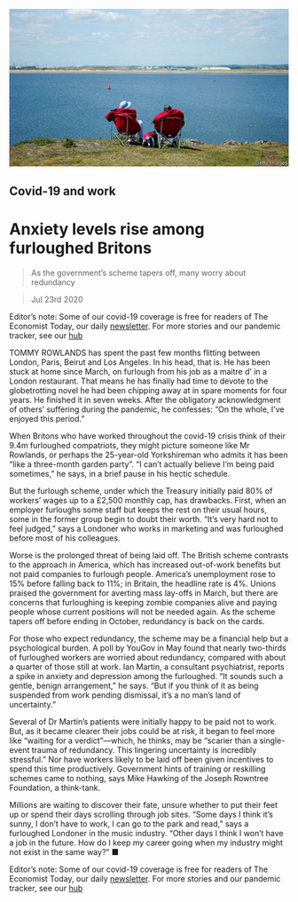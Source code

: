 ![](./images/20200725_BRP004_0.jpg)

## Covid-19 and work

# Anxiety levels rise among furloughed Britons

> As the government’s scheme tapers off, many worry about redundancy

> Jul 23rd 2020

Editor’s note: Some of our covid-19 coverage is free for readers of The Economist Today, our daily [newsletter](https://www.economist.com/https://my.economist.com/user#newsletter). For more stories and our pandemic tracker, see our [hub](https://www.economist.com//news/2020/03/11/the-economists-coverage-of-the-coronavirus)

TOMMY ROWLANDS has spent the past few months flitting between London, Paris, Beirut and Los Angeles. In his head, that is. He has been stuck at home since March, on furlough from his job as a maitre d’ in a London restaurant. That means he has finally had time to devote to the globetrotting novel he had been chipping away at in spare moments for four years. He finished it in seven weeks. After the obligatory acknowledgment of others’ suffering during the pandemic, he confesses: “On the whole, I’ve enjoyed this period.”

When Britons who have worked throughout the covid-19 crisis think of their 9.4m furloughed compatriots, they might picture someone like Mr Rowlands, or perhaps the 25-year-old Yorkshireman who admits it has been “like a three-month garden party”. “I can’t actually believe I’m being paid sometimes,” he says, in a brief pause in his hectic schedule.

But the furlough scheme, under which the Treasury initially paid 80% of workers’ wages up to a £2,500 monthly cap, has drawbacks. First, when an employer furloughs some staff but keeps the rest on their usual hours, some in the former group begin to doubt their worth. “It’s very hard not to feel judged,” says a Londoner who works in marketing and was furloughed before most of his colleagues.

Worse is the prolonged threat of being laid off. The British scheme contrasts to the approach in America, which has increased out-of-work benefits but not paid companies to furlough people. America’s unemployment rose to 15% before falling back to 11%; in Britain, the headline rate is 4%. Unions praised the government for averting mass lay-offs in March, but there are concerns that furloughing is keeping zombie companies alive and paying people whose current positions will not be needed again. As the scheme tapers off before ending in October, redundancy is back on the cards.

For those who expect redundancy, the scheme may be a financial help but a psychological burden. A poll by YouGov in May found that nearly two-thirds of furloughed workers are worried about redundancy, compared with about a quarter of those still at work. Ian Martin, a consultant psychiatrist, reports a spike in anxiety and depression among the furloughed. “It sounds such a gentle, benign arrangement,” he says. “But if you think of it as being suspended from work pending dismissal, it’s a no man’s land of uncertainty.”

Several of Dr Martin’s patients were initially happy to be paid not to work. But, as it became clearer their jobs could be at risk, it began to feel more like “waiting for a verdict”—which, he thinks, may be “scarier than a single-event trauma of redundancy. This lingering uncertainty is incredibly stressful.” Nor have workers likely to be laid off been given incentives to spend this time productively. Government hints of training or reskilling schemes came to nothing, says Mike Hawking of the Joseph Rowntree Foundation, a think-tank.

Millions are waiting to discover their fate, unsure whether to put their feet up or spend their days scrolling through job sites. “Some days I think it’s sunny, I don’t have to work, I can go to the park and read,” says a furloughed Londoner in the music industry. “Other days I think I won’t have a job in the future. How do I keep my career going when my industry might not exist in the same way?” ■

Editor’s note: Some of our covid-19 coverage is free for readers of The Economist Today, our daily [newsletter](https://www.economist.com/https://my.economist.com/user#newsletter). For more stories and our pandemic tracker, see our [hub](https://www.economist.com//news/2020/03/11/the-economists-coverage-of-the-coronavirus)